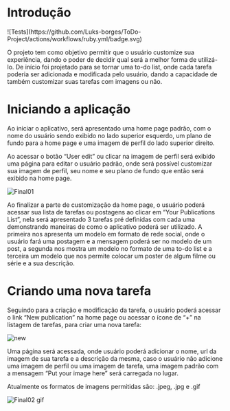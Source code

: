 <h1>Introdução</h1> ![Tests](https://github.com/Luks-borges/ToDo-Project/actions/workflows/ruby.yml/badge.svg)

O projeto tem como objetivo permitir que o usuário customize sua experiência, dando o poder de decidir qual será a melhor forma de utilizá-lo. De início foi projetado para se tornar uma to-do list, onde cada tarefa poderia ser adicionada e modificada pelo usuário, dando a capacidade de também customizar suas tarefas com imagens ou não.

<h1>Iniciando a aplicação</h1> 

Ao iniciar o aplicativo, será apresentado uma home page padrão, com o nome do usuário sendo exibido no lado superior esquerdo, um plano de fundo para a home page e uma imagem de perfil do lado superior direito.

Ao acessar o botão “User edit” ou clicar na imagem de perfil será exibido uma página para editar o usuário padrão, onde será possível customizar sua imagem de perfil, seu nome e seu plano de fundo que então será exibido na home page.

![Final01](https://github.com/Luks-Borges/ToDo-Project/assets/142835982/2e80a48c-0f17-461f-914e-326ae96e7b0b)

Ao finalizar a parte de customização da home page, o usuário poderá acessar sua lista de tarefas ou postagens ao clicar em “Your Publications List”, nela será apresentado 3 tarefas pré definidas com cada uma demonstrando maneiras de como o aplicativo poderá ser utilizado.
A primeira nos apresenta um modelo em formato de rede social, onde o usuário fará uma postagem e a mensagem poderá ser no modelo de um post, a segunda nos mostra um modelo no formato de uma to-do list e a terceira um modelo que nos permite colocar um poster de algum filme ou série e a sua descrição.

<h1>Criando uma nova tarefa</h1>
Seguindo para a criação e modificação da tarefa, o usuário poderá acessar o link “New publication” na home page ou acessar o ícone de “+” na listagem de tarefas, para criar uma nova tarefa:

![new](https://github.com/Luks-Borges/ToDo-Project/assets/142835982/e12894aa-3cf2-4b94-909d-4f024f1d798e)

Uma página será acessada, onde usuário poderá adicionar o nome, url da imagem de sua tarefa e a descrição da mesma, caso o usuário não adicione uma imagem de perfil ou uma imagem de tarefa, uma imagem padrão com a mensagem “Put your image here” será carregada no lugar.

Atualmente os formatos de imagens permitidas são: .jpeg, .jpg e .gif

![Final02 gif](https://github.com/Luks-Borges/ToDo-Project/assets/142835982/af4ee461-d7ca-42a7-81c2-568a0af49f02)





